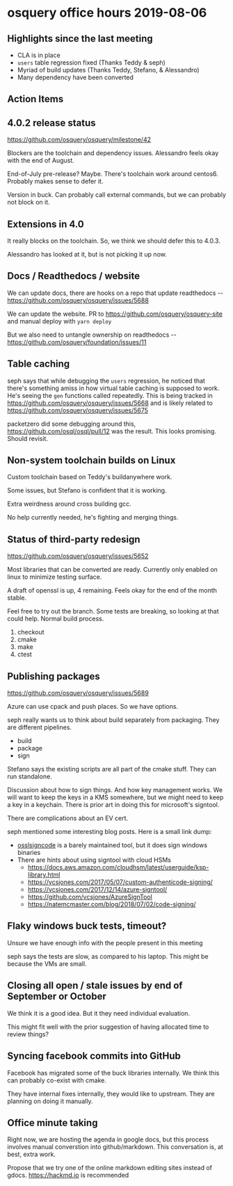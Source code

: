 # osquery office hours 2019-08-06

## Highlights since the last meeting

* CLA is in place
* `users` table regression fixed (Thanks Teddy & seph)
* Myriad of build updates (Thanks Teddy, Stefano, & Alessandro)
* Many dependency have been converted

## Action Items

## 4.0.2 release status

https://github.com/osquery/osquery/milestone/42

Blockers are the toolchain and dependency issues. Alessandro feels okay with the end of August.

End-of-July pre-release? Maybe. There's toolchain work around centos6. Probably makes sense to defer it.

Version in buck. Can probably call external commands, but we can probably not block on it.

## Extensions in 4.0

It really blocks on the toolchain. So, we think we should defer this to 4.0.3.

Alessandro has looked at it, but is not picking it up now.

## Docs / Readthedocs / website

We can update docs, there are hooks on a repo that update readthedocs -- https://github.com/osquery/osquery/issues/5688

We can update the website. PR to https://github.com/osquery/osquery-site  and manual deploy with `yarn deploy`

But we also need to untangle ownership on readthedocs -- https://github.com/osquery/foundation/issues/11

## Table caching

seph says that while debugging the `users` regression, he noticed that there's something amiss in how virtual table caching is supposed to work. He's seeing the `gen` functions called repeatedly. This is being tracked in https://github.com/osquery/osquery/issues/5668 and is likely related to https://github.com/osquery/osquery/issues/5675

packetzero did some debugging around this, https://github.com/osql/osql/pull/12 was the result. This looks promising. Should revisit.

## Non-system toolchain builds on Linux

Custom toolchain based on Teddy's buildanywhere work.

Some issues, but Stefano is confident that it is working.

Extra weirdness around cross building gcc. 

No help currently needed, he's fighting and merging things.

## Status of third-party redesign

https://github.com/osquery/osquery/issues/5652

Most libraries that can be converted are ready. Currently only enabled on linux to minimize testing surface.

A draft of openssl is up, 4 remaining. Feels okay for the end of the month stable.

Feel free to try out the branch. Some tests are breaking, so looking at that could help. Normal build process.
1. checkout
2. cmake
3. make
4. ctest

## Publishing packages

https://github.com/osquery/osquery/issues/5689

Azure can use cpack and push places. So we have options.

seph really wants us to think about build separately from packaging. They are different pipelines.
* build
* package
* sign

Stefano says the existing scripts are all part of the cmake stuff. They can run standalone. 

Discussion about how to sign things. And how key management works. We will want to keep the keys in a KMS somewhere, but we might
need to keep a key in a keychain. There is prior art in doing this for microsoft's signtool.

There are complications about an EV cert.

seph mentioned some interesting blog posts. Here is a small link dump:
* [osslsigncode](https://github.com/develar/osslsigncode) is a barely maintained tool, but it does sign windows binaries
* There are hints about using signtool with cloud HSMs
  - https://docs.aws.amazon.com/cloudhsm/latest/userguide/ksp-library.html
  - https://vcsjones.com/2017/05/07/custom-authenticode-signing/
  - https://vcsjones.com/2017/12/14/azure-signtool/
  - https://github.com/vcsjones/AzureSignTool
  - https://natemcmaster.com/blog/2018/07/02/code-signing/

## Flaky windows buck tests, timeout?

Unsure we have enough info with the people present in this meeting

seph says the tests are slow, as compared to his laptop. This might be because the VMs are small. 

## Closing all open / stale issues by end of September or October

We think it is a good idea. But it they need individual evaluation.

This might fit well with the prior suggestion of having allocated time to review things?

## Syncing facebook commits into GitHub

Facebook has migrated some of the buck libraries internally. We think this can probably co-exist with cmake.

They have internal fixes internally, they would like to upstream. They are planning on doing it manually.

## Office minute taking

Right now, we are hosting the agenda in google docs, but this process involves manual converstion into github/markdown. This conversation is, at best, extra work.

Propose that we try one of the online markdown editing sites instead of gdocs. https://hackmd.io is recommended

